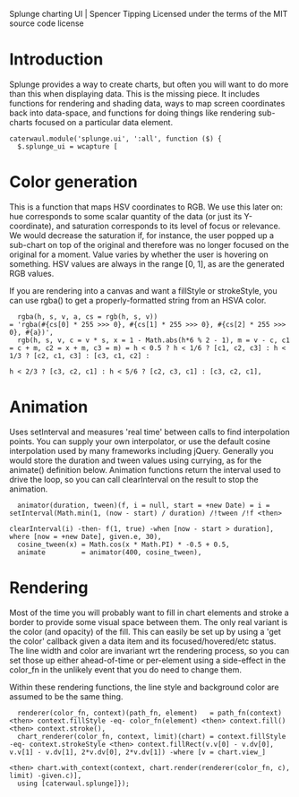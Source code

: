 Splunge charting UI | Spencer Tipping
Licensed under the terms of the MIT source code license

# Introduction

Splunge provides a way to create charts, but often you will want to do more than this when displaying data. This is the missing piece. It includes functions for rendering and shading data, ways to map
screen coordinates back into data-space, and functions for doing things like rendering sub-charts focused on a particular data element.

    caterwaul.module('splunge.ui', ':all', function ($) {
      $.splunge_ui = wcapture [

# Color generation

This is a function that maps HSV coordinates to RGB. We use this later on: hue corresponds to some scalar quantity of the data (or just its Y-coordinate), and saturation corresponds to its level of focus
or relevance. We would decrease the saturation if, for instance, the user popped up a sub-chart on top of the original and therefore was no longer focused on the original for a moment. Value varies by
whether the user is hovering on something. HSV values are always in the range [0, 1], as are the generated RGB values.

If you are rendering into a canvas and want a fillStyle or strokeStyle, you can use rgba() to get a properly-formatted string from an HSVA color.

      rgba(h, s, v, a, cs = rgb(h, s, v))                                                               = 'rgba(#{cs[0] * 255 >>> 0}, #{cs[1] * 255 >>> 0}, #{cs[2] * 255 >>> 0}, #{a})',
      rgb(h, s, v, c = v * s, x = 1 - Math.abs(h*6 % 2 - 1), m = v - c, c1 = c + m, c2 = x + m, c3 = m) = h < 0.5 ? h < 1/6 ? [c1, c2, c3] : h < 1/3 ? [c2, c1, c3] : [c3, c1, c2] :
                                                                                                                    h < 2/3 ? [c3, c2, c1] : h < 5/6 ? [c2, c3, c1] : [c3, c2, c1],

# Animation

Uses setInterval and measures 'real time' between calls to find interpolation points. You can supply your own interpolator, or use the default cosine interpolation used by many frameworks including
jQuery. Generally you would store the duration and tween values using currying, as for the animate() definition below. Animation functions return the interval used to drive the loop, so you can call
clearInterval on the result to stop the animation.

      animator(duration, tween)(f, i = null, start = +new Date) = i = setInterval(Math.min(1, (now - start) / duration) /!tween /!f <then>
                                                                                  clearInterval(i) -then- f(1, true) -when [now - start > duration], where [now = +new Date], given.e, 30),
      cosine_tween(x) = Math.cos(x * Math.PI) * -0.5 + 0.5,
      animate         = animator(400, cosine_tween),

# Rendering

Most of the time you will probably want to fill in chart elements and stroke a border to provide some visual space between them. The only real variant is the color (and opacity) of the fill. This can
easily be set up by using a 'get the color' callback given a data item and its focused/hovered/etc status. The line width and color are invariant wrt the rendering process, so you can set those up either
ahead-of-time or per-element using a side-effect in the color_fn in the unlikely event that you do need to change them.

Within these rendering functions, the line style and background color are assumed to be the same thing.

      renderer(color_fn, context)(path_fn, element)   = path_fn(context) <then> context.fillStyle -eq- color_fn(element) <then> context.fill() <then> context.stroke(),
      chart_renderer(color_fn, context, limit)(chart) = context.fillStyle -eq- context.strokeStyle <then> context.fillRect(v.v[0] - v.dv[0], v.v[1] - v.dv[1], 2*v.dv[0], 2*v.dv[1]) -where [v = chart.view_]
                                                                                                   <then> chart.with_context(context, chart.render(renderer(color_fn, c), limit) -given.c)],
      using [caterwaul.splunge]});